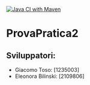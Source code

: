 [![Java CI with Maven](https://github.com/giekk/ProvaPratica2/actions/workflows/build.yml/badge.svg)](https://github.com/giekk/ProvaPratica2/actions/workflows/build.yml)

# ProvaPratica2
## Sviluppatori:
- Giacomo Toso: [1235003]
- Eleonora Bilinski: [2109806]

